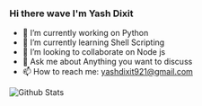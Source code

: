 ### Hi there wave I'm Yash Dixit


- 🔭 I’m currently working on Python
- 🌱 I’m currently learning Shell Scripting
- 👯 I’m looking to collaborate on Node js
- 💬 Ask me about Anything you want to discuss
- 📫 How to reach me: yashdixit921@gmail.com

![Github Stats](https://github-readme-stats.vercel.app/api?username=yash921&count_private=true&show_icons=true&theme=tokyonight&include_all_commits=true)
